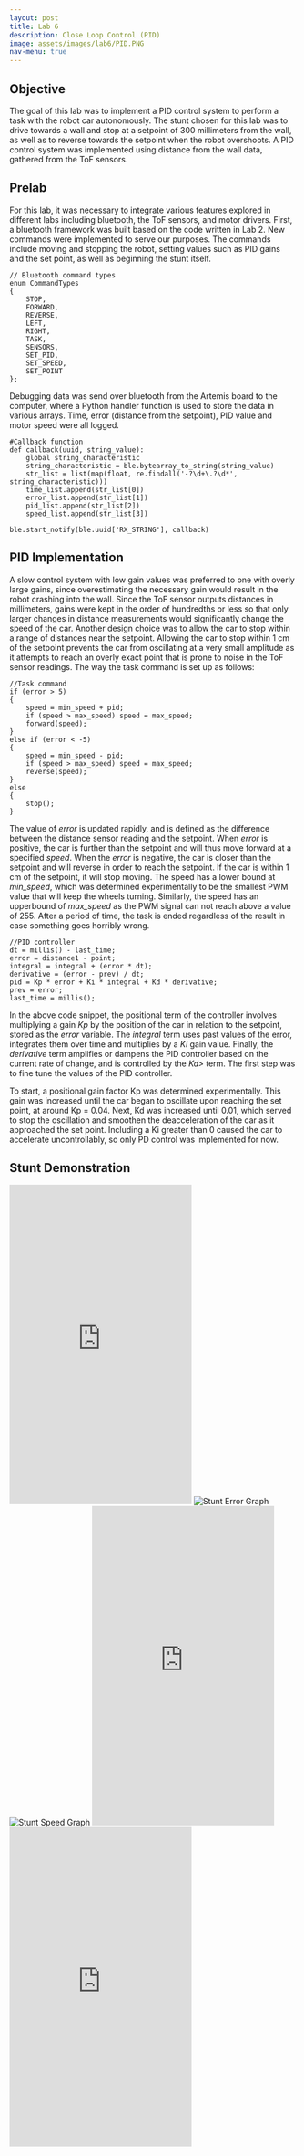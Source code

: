 ```yaml
---
layout: post
title: Lab 6
description: Close Loop Control (PID)
image: assets/images/lab6/PID.PNG
nav-menu: true
---
```

<section id="content">

<h2>Objective</h2>
The goal of this lab was to implement a PID control system to perform a task with the robot car autonomously. The stunt chosen for this lab was to drive towards a wall and stop at a setpoint of 300 millimeters from the wall, as well as to reverse towards the setpoint when the robot overshoots. A PID control system was implemented using distance from the wall data, gathered from the ToF sensors.

<h2>Prelab</h2>
For this lab, it was necessary to integrate various features explored in different labs including bluetooth, the ToF sensors, and motor drivers. First, a bluetooth framework was built based on the code written in Lab 2. New commands were implemented to serve our purposes. The commands include moving and stopping the robot, setting values such as PID gains and the set point, as well as beginning the stunt itself. 

<pre><code>// Bluetooth command types
enum CommandTypes
{
    STOP,
    FORWARD,
    REVERSE,
    LEFT,
    RIGHT,
    TASK,
    SENSORS,
    SET_PID,
    SET_SPEED,
    SET_POINT
};
</code></pre>

Debugging data was send over bluetooth from the Artemis board to the computer, where a Python handler function is used to store the data in various arrays. Time, error (distance from the setpoint), PID value and motor speed were all logged.

<pre><code>#Callback function
def callback(uuid, string_value):
    global string_characteristic
    string_characteristic = ble.bytearray_to_string(string_value)
    str_list = list(map(float, re.findall('-?\d+\.?\d*', string_characteristic)))
    time_list.append(str_list[0])
    error_list.append(str_list[1])
    pid_list.append(str_list[2])
    speed_list.append(str_list[3])
    
ble.start_notify(ble.uuid['RX_STRING'], callback)
</code></pre>

<h2>PID Implementation</h2>
A slow control system with low gain values was preferred to one with overly large gains, since overestimating the necessary gain would result in the robot crashing into the wall. Since the ToF sensor outputs distances in millimeters, gains were kept in the order of hundredths or less so that only larger changes in distance measurements would significantly change the speed of the car. Another design choice was to allow the car to stop within a range of distances near the setpoint. Allowing the car to stop within 1 cm of the setpoint prevents the car from oscillating at a very small amplitude as it attempts to reach an overly exact point that is prone to noise in the ToF sensor readings. The way the task command is set up as follows:

<pre><code>//Task command
if (error > 5)
{
    speed = min_speed + pid;
    if (speed > max_speed) speed = max_speed;
    forward(speed);
}
else if (error < -5)
{
    speed = min_speed - pid;
    if (speed > max_speed) speed = max_speed;
    reverse(speed);
}
else
{
    stop();
}
</code></pre>

The value of <i>error</i> is updated rapidly, and is defined as the difference between the distance sensor reading and the setpoint. When <i>error</i> is positive, the car is further than the setpoint and will thus move forward at a specified <i>speed</i>. When the <i>error</i> is negative, the car is closer than the setpoint and will reverse in order to reach the setpoint. If the car is within 1 cm of the setpoint, it will stop moving. The speed has a lower bound at <i>min_speed</i>, which was determined experimentally to be the smallest PWM value that will keep the wheels turning. Similarly, the speed has an upperbound of <i>max_speed</i> as the PWM signal can not reach above a value of 255. After a period of time, the task is ended regardless of the result in case something goes horribly wrong.

<pre><code>//PID controller
dt = millis() - last_time;
error = distance1 - point;
integral = integral + (error * dt);
derivative = (error - prev) / dt;
pid = Kp * error + Ki * integral + Kd * derivative;
prev = error;
last_time = millis();
</code></pre>

In the above code snippet, the positional term of the controller involves multiplying a gain <i>Kp</i> by the position of the car in relation to the setpoint, stored as the <i>error</i> variable. The <i>integral</i> term uses past values of the error, integrates them over time and multiplies by a <i>Ki</i> gain value. Finally, the <i>derivative</i> term amplifies or dampens the PID controller based on the current rate of change, and is controlled by the <i>Kd></i> term. The first step was to fine tune the values of the PID controller. 

To start, a positional gain factor Kp was determined experimentally. This gain was increased until the car began to oscillate upon reaching the set point, at around Kp = 0.04. Next, Kd was increased until 0.01, which served to stop the oscillation and smoothen the deacceleration of the car as it approached the set point. Including a Ki greater than 0 caused the car to accelerate uncontrollably, so only PD control was implemented for now.

<h2>Stunt Demonstration</h2>

<iframe width="320" height="560" src="https://www.youtube.com/embed/-n7pEaCChHQ" title="ECE 4160 Lab 6: Stunt 1" frameborder="0" allow="accelerometer; autoplay; clipboard-write; encrypted-media; gyroscope; picture-in-picture; web-share" allowfullscreen></iframe>

<img src="assets/images/lab6/Error.PNG" alt="Stunt Error Graph">
<img src="assets/images/lab6/Speed.PNG" alt="Stunt Speed Graph">


<iframe width="320" height="560" src="https://www.youtube.com/embed/CzrMJHkSNus" title="" frameborder="0" allow="accelerometer; autoplay; clipboard-write; encrypted-media; gyroscope; picture-in-picture; web-share" allowfullscreen></iframe>

<iframe width="320" height="560" src="https://www.youtube.com/embed/pCPuNqWpzUM" title="" frameborder="0" allow="accelerometer; autoplay; clipboard-write; encrypted-media; gyroscope; picture-in-picture; web-share" allowfullscreen></iframe>